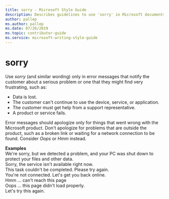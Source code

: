 ```yaml
---
title: sorry - Microsoft Style Guide
description: Describes guidelines to use 'sorry' in Microsoft documents, and provides usage examples.
author: pallep
ms.author: pallep
ms.date: 07/26/2019
ms.topic: contributor-guide
ms.service: microsoft-writing-style-guide
---
```


# sorry

Use *sorry* (and similar wording) only in error messages that notify the customer about a serious problem 
or one that they might find very frustrating, such as:
  - Data is lost.
  - The customer can't continue to use the device, service, or application.
  - The customer must get help from a support representative.
  - A product or service fails. 

Error messages should apologize only for things that went wrong with the Microsoft product. Don't apologize for 
problems that are outside the product, such as a broken link or waiting for a network connection to be found. 
Consider *Oops* or *Hmm* instead.

**Examples**  
We're sorry, but we detected a problem, and your PC was shut down to protect your files and other data.  
Sorry, the service isn't available right now.  
This task couldn't be completed. Please try again.  
You're not connected. Let's get you back online.  
Hmm ... can't reach this page  
Oops ... this page didn't load properly.  
Let's try this again.  
